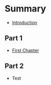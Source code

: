 # Summary

* [Introduction](README.md)

## Part 1

* [First Chapter](chapter1.md)

## Part 2

* Test

